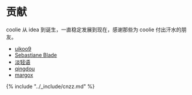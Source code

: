 # 贡献

coolie 从 idea 到诞生，一直稳定发展到现在，感谢那些为 coolie 付出汗水的朋友。

- [uikoo9](http://frontenddev.org/developer/uikoo9/)
- [Sebastiane Blade](http://frontenddev.org/developer/blade254353074/)
- [淡轻语](http://frontenddev.org/developer/dqy/)
- [qingdou](http://frontenddev.org/developer/petitspois/)
- [margox](http://frontenddev.org/developer/margox/)

{% include "../_include/cnzz.md" %}
